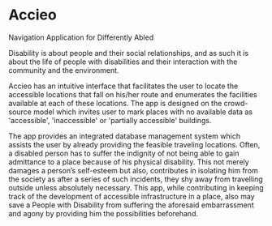 # Accieo
Navigation Application for Differently Abled

Disability is about people and their social relationships, and as such it is about the life of people with disabilities and their interaction with the community and the environment.

Accieo has an intuitive interface that facilitates the user to locate the accessible locations that fall on his/her route and enumerates the facilities available at each of these locations. The app is designed on the crowd-source model which invites user to mark places with no available data as 'accessible', 'inaccessible' or 'partially accessible' buildings.

The app provides an integrated database management system which assists the user by already providing the feasible traveling locations. Often, a disabled person has to suffer the indignity of not being able to gain admittance to a place because of his physical disability. This not merely damages a person’s self-esteem but also, contributes in isolating him from the society as after a series of such incidents, they shy away from travelling outside unless absolutely necessary. This app, while contributing in keeping track of the development of accessible infrastructure in a place, also may save a People with Disability from suffering the aforesaid embarrassment and agony by providing him the possibilities beforehand.
